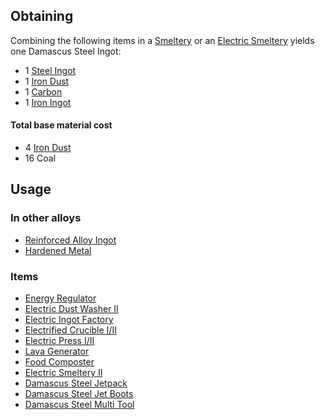 
## Obtaining

Combining the following items in a [Smeltery](https://github.com/Slimefun/Slimefun4/wiki/Smeltery) or an [Electric Smeltery](https://github.com/Slimefun/Slimefun4/wiki/Electric-Smeltery) yields one Damascus Steel Ingot:

* 1 [Steel Ingot](https://github.com/Slimefun/Slimefun4/wiki/Steel-Ingot)
* 1 [Iron Dust](https://github.com/Slimefun/Slimefun4/wiki/Iron-Dust)
* 1 [Carbon](https://github.com/Slimefun/Slimefun4/wiki/Carbon)
* 1 [Iron Ingot](https://github.com/Slimefun/Slimefun4/wiki/Iron-Ingot)

#### Total base material cost 

* 4 [Iron Dust](https://github.com/Slimefun/Slimefun4/wiki/Iron-Dust)
* 16 Coal

## Usage

### In other alloys

* [Reinforced Alloy Ingot](https://github.com/Slimefun/Slimefun4/wiki/Reinforced-Alloy-Ingot)
* [Hardened Metal](https://github.com/Slimefun/Slimefun4/wiki/Hardened-Metal)

### Items

* [Energy Regulator](https://github.com/Slimefun/Slimefun4/wiki/Energy-Regulator)
* [Electric Dust Washer II](https://github.com/Slimefun/Slimefun4/wiki/Electric-Dust-Washer)
* [Electric Ingot Factory](https://github.com/Slimefun/Slimefun4/wiki/Electric-Ingot-Factory)
* [Electrified Crucible I/II](https://github.com/Slimefun/Slimefun4/wiki/Electrified-Crucible)
* [Electric Press I/II](https://github.com/Slimefun/Slimefun4/wiki/Electric-Press)
* [Lava Generator](https://github.com/Slimefun/Slimefun4/wiki/Lava-Generator)
* [Food Composter](https://github.com/Slimefun/Slimefun4/wiki/Food-Composter)
* [Electric Smeltery II](https://github.com/Slimefun/Slimefun4/wiki/Electric-Smeltery)
* [Damascus Steel Jetpack](https://github.com/Slimefun/Slimefun4/wiki/Jetpacks)
* [Damascus Steel Jet Boots](https://github.com/Slimefun/Slimefun4/wiki/Jet-Boots)
* [Damascus Steel Multi Tool](https://github.com/Slimefun/Slimefun4/wiki/Multi-Tools)
